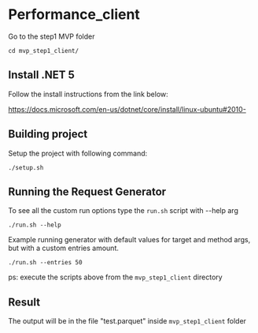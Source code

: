 # Performance_client

Go to the step1 MVP folder
```
cd mvp_step1_client/
```

## Install .NET 5 

Follow the install instructions from the link below:

https://docs.microsoft.com/en-us/dotnet/core/install/linux-ubuntu#2010-

## Building project
Setup the project with following command:
```
./setup.sh
```

## Running the Request Generator
To see all the custom run options type the ``run.sh`` script with --help arg
```
./run.sh --help
```
Example running generator with default values for target and method args, but with a custom entries amount.
```
./run.sh --entries 50
```

ps: execute the scripts above from the ``mvp_step1_client`` directory

## Result

The output will be in the file "test.parquet" inside ``mvp_step1_client`` folder
